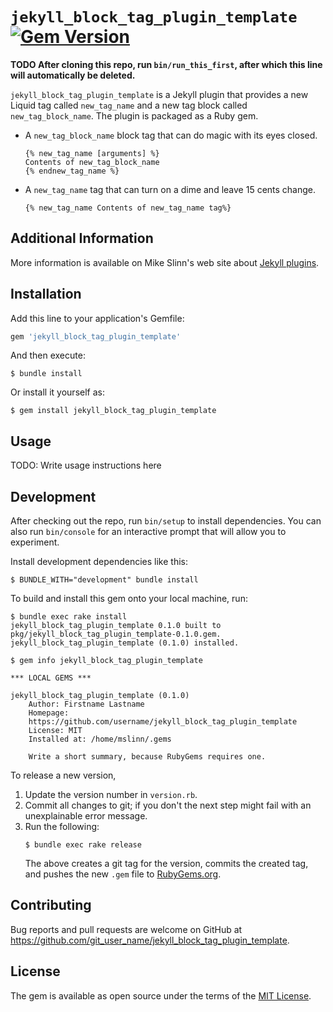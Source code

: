 `jekyll_block_tag_plugin_template`
[![Gem Version](https://badge.fury.io/rb/jekyll_block_tag_plugin_template.svg)](https://badge.fury.io/rb/jekyll_block_tag_plugin_template)
===========

**TODO After cloning this repo, run `bin/run_this_first`, after which this line will automatically be deleted.**

`jekyll_block_tag_plugin_template` is a Jekyll plugin that provides a new Liquid tag called `new_tag_name` and a new tag block called `new_tag_block_name`.
The plugin is packaged as a Ruby gem.

 * A `new_tag_block_name` block tag that can do magic with its eyes closed.
   ```
   {% new_tag_name [arguments] %}
   Contents of new_tag_block_name
   {% endnew_tag_name %}
   ```
 * A `new_tag_name` tag that can turn on a dime and leave 15 cents change.
   ```
   {% new_tag_name Contents of new_tag_name tag%}
   ```


## Additional Information
More information is available on Mike Slinn's web site about
[Jekyll plugins](https://www.mslinn.com/blog/index.html#Jekyll).


## Installation

Add this line to your application's Gemfile:

```ruby
gem 'jekyll_block_tag_plugin_template'
```

And then execute:

    $ bundle install

Or install it yourself as:

    $ gem install jekyll_block_tag_plugin_template


## Usage

TODO: Write usage instructions here


## Development

After checking out the repo, run `bin/setup` to install dependencies. You can also run `bin/console` for an interactive prompt that will allow you to experiment.

Install development dependencies like this:
```
$ BUNDLE_WITH="development" bundle install
```

To build and install this gem onto your local machine, run:
```shell
$ bundle exec rake install
jekyll_block_tag_plugin_template 0.1.0 built to pkg/jekyll_block_tag_plugin_template-0.1.0.gem.
jekyll_block_tag_plugin_template (0.1.0) installed.

$ gem info jekyll_block_tag_plugin_template

*** LOCAL GEMS ***

jekyll_block_tag_plugin_template (0.1.0)
    Author: Firstname Lastname
    Homepage:
    https://github.com/username/jekyll_block_tag_plugin_template
    License: MIT
    Installed at: /home/mslinn/.gems

    Write a short summary, because RubyGems requires one.
```

To release a new version,
  1. Update the version number in `version.rb`.
  2. Commit all changes to git; if you don't the next step might fail with an unexplainable error message.
  3. Run the following:
     ```shell
     $ bundle exec rake release
     ```
     The above creates a git tag for the version, commits the created tag,
     and pushes the new `.gem` file to [RubyGems.org](https://rubygems.org).


## Contributing

Bug reports and pull requests are welcome on GitHub at https://github.com/git_user_name/jekyll_block_tag_plugin_template.


## License

The gem is available as open source under the terms of the [MIT License](https://opensource.org/licenses/MIT).
